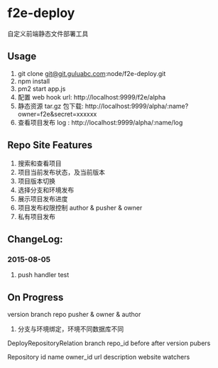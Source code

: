 f2e-deploy
==========

自定义前端静态文件部署工具

## Usage

1. git clone git@git.guluabc.com:node/f2e-deploy.git
2. npm install
3. pm2 start app.js
4. 配置 web hook url: http://localhost:9999/f2e/alpha
5. 静态资源 tar.gz 包下载: http://localhost:9999/alpha/:name?owner=f2e&secret=xxxxxx
6. 查看项目发布 log : http://localhost:9999/alpha/:name/log

## Repo Site Features

1. 搜索和查看项目
2. 项目当前发布状态，及当前版本
3. 项目版本切换
4. 选择分支和环境发布
5. 展示项目发布进度
6. 项目发布权限控制 author & pusher & owner
7. 私有项目发布


## ChangeLog:

### 2015-08-05
1. push handler test

## On Progress

version branch repo pusher & owner & author

1. 分支与环境绑定，环境不同数据库不同

DeployRepositoryRelation
branch repo_id before after version pubers

Repository
id name owner_id url description website watchers

